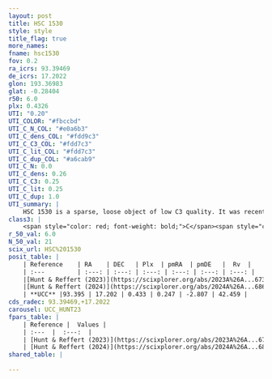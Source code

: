 ```yaml
---
layout: post
title: HSC 1530
style: style
title_flag: true
more_names: 
fname: hsc1530
fov: 0.2
ra_icrs: 93.39469
de_icrs: 17.2022
glon: 193.36983
glat: -0.28404
r50: 6.0
plx: 0.4326
UTI: "0.20"
UTI_COLOR: "#fbccbd"
UTI_C_N_COL: "#e0a6b3"
UTI_C_dens_COL: "#fdd9c3"
UTI_C_C3_COL: "#fdd7c3"
UTI_C_lit_COL: "#fdd7c3"
UTI_C_dup_COL: "#a6cab9"
UTI_C_N: 0.0
UTI_C_dens: 0.26
UTI_C_C3: 0.25
UTI_C_lit: 0.25
UTI_C_dup: 1.0
UTI_summary: |
    HSC 1530 is a sparse, loose object of low C3 quality. It was recently reported in the literature.<br><br><span style="color: #99180f; font-weight: bold;">Warning: </span>contains less than 25 stars with <i>P>0.5</i> estimated.
class3: |
    <span style="color: red; font-weight: bold;">C</span><span style="color: red; font-weight: bold;">C</span>
r_50_val: 6.0
N_50_val: 21
scix_url: HSC%201530
posit_table: |
    | Reference    | RA    | DEC   | Plx  | pmRA  | pmDE   |  Rv  |
    | :---         | :---: | :---: | :---: | :---: | :---: | :---: |
    |[Hunt & Reffert (2023)](https://scixplorer.org/abs/2023A%26A...673A.114H) | 93.371 | 17.202 | 0.437 | 0.251 | -2.792 | 42.488 |
    |[Hunt & Reffert (2024)](https://scixplorer.org/abs/2024A%26A...686A..42H) | 93.371 | 17.202 | 0.437 | 0.251 | -2.792 | 42.488 |
    | **UCC** |93.395 | 17.202 | 0.433 | 0.247 | -2.807 | 42.459 | 
cds_radec: 93.39469,+17.2022
carousel: UCC_HUNT23
fpars_table: |
    | Reference |  Values |
    | :---  |  :---:  |
    | [Hunt & Reffert (2023)](https://scixplorer.org/abs/2023A%26A...673A.114H) | `AV50=2.647, diffAV50=1.361, MOD50=11.722, logAge50=8.86` |
    | [Hunt & Reffert (2024)](https://scixplorer.org/abs/2024A%26A...686A..42H) | `MassJ=85.6883` |
shared_table: |
    
---
```

